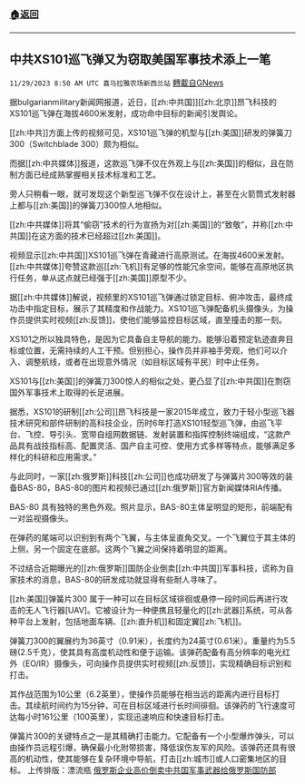 ###  [:house:返回](README.md)
---


## 中共XS101巡飞弹又为窃取美国军事技术添上一笔
`11/29/2023 8:50 AM UTC 喜马拉雅农场新西兰站` [轉載自GNews](https://gnews.org/articles/2048769)

据bulgarianmilitary新闻网报道，近日，[[zh:中共国]][[zh:北京]]昂飞科技的XS101巡飞弹在海拔4600米发射，成功命中目标的新闻引发舆论。

[[zh:中共]]方面上传的视频可见，XS101巡飞弹的机型与[[zh:美国]]研发的弹簧刀300（Switchblade 300）颇为相似。

而据[[zh:中共媒体]]报道，这款巡飞弹不仅在外观上与[[zh:美国]]的相似，且在防制方面已经成熟掌握相关技术标准和工艺。

旁人只稍看一眼，就可发现这个新型巡飞弹不仅在设计上，甚至在火箭筒式发射器上都与[[zh:美国]]的弹簧刀300惊人地相似。

[[zh:中共媒体]]将其“偷窃”技术的行为宣扬为对[[zh:美国]]的“致敬”，并称[[zh:中共国]]在这方面的技术已经超过[[zh:美国]]。

视频显示[[zh:中共国]]XS101巡飞弹在青藏进行高原测试。在海拔4600米发射。[[zh:中共媒体]]夸赞这款巡[[zh:飞机]]有足够的性能冗余空间，能够在高原地区执行任务，单从这点就已经强于[[zh:美国]]原型不少。

据[[zh:中共媒体]]解说，视频里的XS101巡飞弹通过锁定目标、俯冲攻击，最终成功击中指定目标，展示了其精度和作战能力。XS101巡飞弹配备机头摄像头，为操作员提供实时视频[[zh:反馈]]，使他们能够监控目标区域，直至撞击的那一刻。

XS101之所以独具特色，是因为它具备自主导航的能力。能够沿着预定轨迹直奔目标或位置，无需持续的人工干预。但别担心，操作员并非袖手旁观，他们可以介入、调整航线，或者在出现意外情况（如目标区域有平民）时中止任务。

XS101与[[zh:美国]]的弹簧刀300惊人的相似之处，更凸显了[[zh:中共国]]在剽窃国外军事技术上取得的长足进展。

据悉，XS101的研制[[zh:公司]]昂飞科技是一家2015年成立，致力于轻小型巡飞器技术研究和部件研制的高科技企业，历时6年打造XS101轻型巡飞弹，由巡飞平台、飞控、导引头、宽带自组网数据链、发射装置和指挥控制终端组成，“这款产品具有战技指标高、配置灵活、国产自主可控、使用方式多样等特点，能够满足多样化的科研和应用需求。”

与此同时，一家[[zh:俄罗斯]]科技[[zh:公司]]也成功研发了与弹簧片300等效的装备BAS-80，BAS-80的图片和视频已通过[[zh:俄罗斯]]官方新闻媒体RIA传播。

BAS-80 具有独特的黑色外观。照片显示，BAS-80主体呈明显的矩形，前端配有一对监视摄像头。

在弹药的尾端可以识别到有两个飞翼，与主体呈直角交叉。一个飞翼位于其主体的上侧，另一个固定在底部。这两个飞翼之间保持着明显的距离。

不过结合近期曝光的[[zh:俄罗斯]]国防企业倒卖[[zh:中共国]]军事科技，谎称为自家技术的消息，BAS-80的研发成功就显得有些耐人寻味了。

[[zh:美国]]弹簧片300 属于一种可以在目标区域徘徊或悬停一段时间后再进行攻击的无人飞行器\[UAV\]。它被设计为一种便携且轻量化的[[zh:武器]]系统，可从各种平台上发射，包括地面车辆、[[zh:直升机]]和固定翼[[zh:飞机]]。

弹簧刀300的翼展约为36英寸（0.91米），长度约为24英寸(0.61米）。重量约为5.5磅(2.5千克），使其具有高度机动性和便于运输。该弹药配备有高分辨率的电光红外（EO/IR）摄像头，可向操作员提供实时视频[[zh:反馈]]，实现精确目标识别和打击。

其作战范围为10公里（6.2英里），使操作员能够在相当远的距离内进行目标打击。其续航时间约为15分钟，可在目标区域进行长时间徘徊。该弹药的飞行速度可达每小时161公里（100英里），实现迅速响应和快速目标打击。

弹簧片300的关键特点之一是其精确打击能力。它配备有一个小型爆炸弹头，可以由操作员远程引爆，确保最小化附带损害，降低误伤友军的风险。该弹药还具有很高的机动性，使其能够在复杂环境中导航，打击[[zh:城市]]或人口密集地区的目标。
上传排版：漂流瓶
[俄罗斯企业高价倒卖中共国军事武器给俄罗斯国防部](https://gnews.org/t/41mIOOt)
